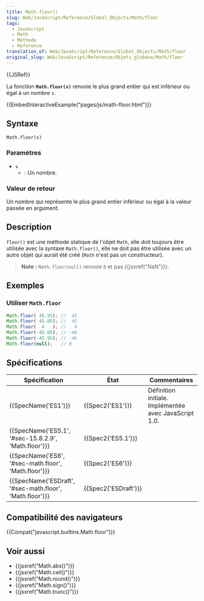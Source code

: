 ```yaml
---
title: Math.floor()
slug: Web/JavaScript/Reference/Global_Objects/Math/floor
tags:
  - JavaScript
  - Math
  - Méthode
  - Reference
translation_of: Web/JavaScript/Reference/Global_Objects/Math/floor
original_slug: Web/JavaScript/Reference/Objets_globaux/Math/floor
---
```

{{JSRef}}

La fonction **`Math.floor(x)`** renvoie le plus grand entier qui est inférieur ou égal à un nombre `x`.

{{EmbedInteractiveExample("pages/js/math-floor.html")}}

## Syntaxe

    Math.floor(x)

### Paramètres

- `x`
  - : Un nombre.

### Valeur de retour

Un nombre qui représente le plus grand entier inférieur ou égal à la valeur passée en argument.

## Description

`floor()` est une méthode statique de l'objet `Math`, elle doit toujours être utilisée avec la syntaxe  `Math.floor()`, elle ne doit pas être utilisée avec un autre objet qui aurait été créé (`Math` n'est pas un constructeur).

> **Note :** `Math.floor(null)` renvoie `0` et pas {{jsxref("NaN")}}.

## Exemples

### Utiliser `Math.floor`

```js
Math.floor( 45.95); //  45
Math.floor( 45.05); //  45
Math.floor(  4   ); //   4
Math.floor(-45.05); // -46
Math.floor(-45.95); // -46
Math.floor(null);   // 0
```

## Spécifications

| Spécification                                                                | État                         | Commentaires                                          |
| ---------------------------------------------------------------------------- | ---------------------------- | ----------------------------------------------------- |
| {{SpecName('ES1')}}                                                     | {{Spec2('ES1')}}         | Définition initiale. Implémentée avec JavaScript 1.0. |
| {{SpecName('ES5.1', '#sec-15.8.2.9', 'Math.floor')}}         | {{Spec2('ES5.1')}}     |                                                       |
| {{SpecName('ES6', '#sec-math.floor', 'Math.floor')}}         | {{Spec2('ES6')}}         |                                                       |
| {{SpecName('ESDraft', '#sec-math.floor', 'Math.floor')}} | {{Spec2('ESDraft')}} |                                                       |

## Compatibilité des navigateurs

{{Compat("javascript.builtins.Math.floor")}}

## Voir aussi

- {{jsxref("Math.abs()")}}
- {{jsxref("Math.ceil()")}}
- {{jsxref("Math.round()")}}
- {{jsxref("Math.sign()")}}
- {{jsxref("Math.trunc()")}}
